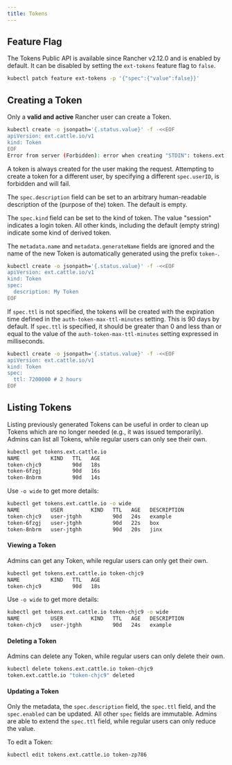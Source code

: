 ```yaml
---
title: Tokens
---
```


<head>
    <link rel="canonical" href="https://ranchermanager.docs.rancher.com/api/workflows/tokens"/>
</head>

## Feature Flag

The Tokens Public API is available since Rancher v2.12.0 and is enabled by default.
It can be disabled by setting the `ext-tokens` feature flag to `false`.

```sh
kubectl patch feature ext-tokens -p '{"spec":{"value":false}}'
```

## Creating a Token

Only a **valid and active** Rancher user can create a Token.

```bash
kubectl create -o jsonpath='{.status.value}' -f -<<EOF
apiVersion: ext.cattle.io/v1
kind: Token
EOF
Error from server (Forbidden): error when creating "STDIN": tokens.ext.cattle.io is forbidden: user system:admin is not a Rancher user
```

A token is always created for the user making the request.
Attempting to create a token for a different user, by specifying a different `spec.userID`, is forbidden and will fail.

The `spec.description` field can be set to an arbitrary human-readable description of the (purpose of the) token.
The default is empty.

The `spec.kind` field can be set to the kind of token.
The value "session" indicates a login token.
All other kinds, including the default (empty string) indicate some kind of derived token.

The `metadata.name` and `metadata.generateName` fields are ignored and the name of the new Token is automatically generated using the prefix `token-`.

```bash
kubectl create -o jsonpath='{.status.value}' -f -<<EOF
apiVersion: ext.cattle.io/v1
kind: Token
spec:
  description: My Token
EOF
```

If `spec.ttl` is not specified, the tokens will be created with the expiration time defined in the `auth-token-max-ttl-minutes` setting.
This is 90 days by default.
If `spec.ttl` is specified, it should be greater than 0 and less than or equal to the value of the `auth-token-max-ttl-minutes` setting expressed in milliseconds.

```bash
kubectl create -o jsonpath='{.status.value}' -f -<<EOF
apiVersion: ext.cattle.io/v1
kind: Token
spec:
  ttl: 7200000 # 2 hours
EOF
```

## Listing Tokens

Listing previously generated Tokens can be useful in order to clean up Tokens which are no longer needed (e.g., it was issued temporarily).  
Admins can list all Tokens, while regular users can only see their own.

```sh
kubectl get tokens.ext.cattle.io
NAME          KIND   TTL   AGE
token-chjc9          90d   18s
token-6fzgj          90d   16s
token-8nbrm          90d   14s
```

Use `-o wide` to get more details:

```sh
kubectl get tokens.ext.cattle.io -o wide
NAME          USER         KIND   TTL   AGE   DESCRIPTION
token-chjc9   user-jtghh          90d   24s   example
token-6fzgj   user-jtghh          90d   22s   box
token-8nbrm   user-jtghh          90d   20s   jinx
```

#### Viewing a Token

Admins can get any Token, while regular users can only get their own.

```sh
kubectl get tokens.ext.cattle.io token-chjc9
NAME          KIND   TTL   AGE
token-chjc9          90d   18s
```

Use `-o wide` to get more details:

```sh
kubectl get tokens.ext.cattle.io token-chjc9 -o wide
NAME          USER         KIND   TTL   AGE   DESCRIPTION
token-chjc9   user-jtghh          90d   24s   example
```

#### Deleting a Token

Admins can delete any Token, while regular users can only delete their own.  

```sh
kubectl delete tokens.ext.cattle.io token-chjc9
token.ext.cattle.io "token-chjc9" deleted
```


#### Updating a Token

Only the metadata, the `spec.description` field, the `spec.ttl` field, and the `spec.enabled` can be updated.
All other `spec` fields are immutable.
Admins are able to extend the `spec.ttl` field, while regular users can only reduce the value.

To edit a Token:

```sh
kubectl edit tokens.ext.cattle.io token-zp786
